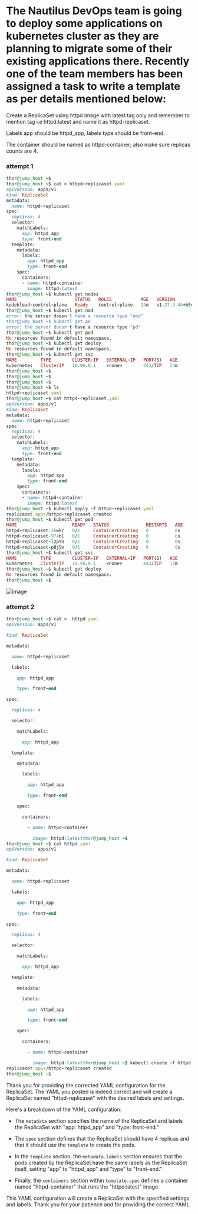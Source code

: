 # The Nautilus DevOps team is going to deploy some applications on kubernetes cluster as they are planning to migrate some of their existing applications there. Recently one of the team members has been assigned a task to write a template as per details mentioned below:



Create a ReplicaSet using httpd image with latest tag only and remember to mention tag i.e httpd:latest and name it as httpd-replicaset.


Labels app should be httpd_app, labels type should be front-end.


The container should be named as httpd-container; also make sure replicas counts are 4.


### attempt 1

```ruby
thor@jump_host ~$ 
thor@jump_host ~$ cat > httpd-replicaset.yaml
apiVersion: apps/v1
kind: ReplicaSet
metadata:
  name: httpd-replicaset
spec:
  replicas: 4
  selector:
    matchLabels:
      app: httpd_app
      type: front-end
  template:
    metadata:
      labels:
        app: httpd_app
        type: front-end
    spec:
      containers:
      - name: httpd-container
        image: httpd:latest
thor@jump_host ~$ kubectl get nodes
NAME                      STATUS   ROLES           AGE   VERSION
kodekloud-control-plane   Ready    control-plane   14m   v1.27.3-44+b5c876a05b7bbd
thor@jump_host ~$ kubectl get nod
error: the server doesn't have a resource type "nod"
thor@jump_host ~$ kubectl get pd
error: the server doesn't have a resource type "pd"
thor@jump_host ~$ kubectl get pod
No resources found in default namespace.
thor@jump_host ~$ kubectl get deploy
No resources found in default namespace.
thor@jump_host ~$ kubectl get svc
NAME         TYPE        CLUSTER-IP   EXTERNAL-IP   PORT(S)   AGE
kubernetes   ClusterIP   10.96.0.1    <none>        443/TCP   14m
thor@jump_host ~$ 
thor@jump_host ~$ 
thor@jump_host ~$ 
thor@jump_host ~$ ls
httpd-replicaset.yaml
thor@jump_host ~$ cat httpd-replicaset.yaml 
apiVersion: apps/v1
kind: ReplicaSet
metadata:
  name: httpd-replicaset
spec:
  replicas: 4
  selector:
    matchLabels:
      app: httpd_app
      type: front-end
  template:
    metadata:
      labels:
        app: httpd_app
        type: front-end
    spec:
      containers:
      - name: httpd-container
        image: httpd:latest
thor@jump_host ~$ kubectl apply -f httpd-replicaset.yaml
replicaset.apps/httpd-replicaset created
thor@jump_host ~$ kubectl get pod
NAME                     READY   STATUS              RESTARTS   AGE
httpd-replicaset-26wkr   0/1     ContainerCreating   0          8s
httpd-replicaset-974bl   0/1     ContainerCreating   0          8s
httpd-replicaset-l2p9n   0/1     ContainerCreating   0          8s
httpd-replicaset-p8j9x   0/1     ContainerCreating   0          8s
thor@jump_host ~$ kubectl get svc
NAME         TYPE        CLUSTER-IP   EXTERNAL-IP   PORT(S)   AGE
kubernetes   ClusterIP   10.96.0.1    <none>        443/TCP   15m
thor@jump_host ~$ kubectl get deploy
No resources found in default namespace.
thor@jump_host ~$ 
```

![image](https://github.com/Althaf-official/KodeKloud_K8s_SysAdmin_level1/assets/105126131/a46ed770-5181-4b9b-97e3-d60cec1d24fd)


### attempt 2 


```ruby
thor@jump_host ~$ cat >  httpd.yaml
apiVersion: apps/v1

kind: ReplicaSet

metadata:

  name: httpd-replicaset

  labels:

    app: httpd_app

    type: front-end

spec:

  replicas: 4

  selector:

    matchLabels:

      app: httpd_app

  template:

    metadata:

      labels:

        app: httpd_app

        type: front-end

    spec:

      containers:

        - name: httpd-container

          image: httpd:latestthor@jump_host ~$ 
thor@jump_host ~$ cat httpd.yaml 
apiVersion: apps/v1

kind: ReplicaSet

metadata:

  name: httpd-replicaset

  labels:

    app: httpd_app

    type: front-end

spec:

  replicas: 4

  selector:

    matchLabels:

      app: httpd_app

  template:

    metadata:

      labels:

        app: httpd_app

        type: front-end

    spec:

      containers:

        - name: httpd-container

          image: httpd:latestthor@jump_host ~$ kubectl create -f httpd.yaml 
replicaset.apps/httpd-replicaset created
thor@jump_host ~$ 
```
Thank you for providing the corrected YAML configuration for the ReplicaSet. The YAML you posted is indeed correct and will create a ReplicaSet named "httpd-replicaset" with the desired labels and settings.

Here's a breakdown of the YAML configuration:

- The `metadata` section specifies the name of the ReplicaSet and labels the ReplicaSet with "app: httpd_app" and "type: front-end."

- The `spec` section defines that the ReplicaSet should have 4 replicas and that it should use the `template` to create the pods.

- In the `template` section, the `metadata.labels` section ensures that the pods created by the ReplicaSet have the same labels as the ReplicaSet itself, setting "app" to "httpd_app" and "type" to "front-end."

- Finally, the `containers` section within `template.spec` defines a container named "httpd-container" that runs the "httpd:latest" image.

This YAML configuration will create a ReplicaSet with the specified settings and labels. Thank you for your patience and for providing the correct YAML.
